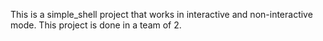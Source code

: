 This is a simple_shell project that works in  interactive and non-interactive mode. This project is done in a team of 2.
